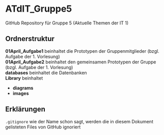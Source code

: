 # ATdIT_Gruppe5
GitHub Repository für Gruppe 5 (Aktuelle Themen der IT 1)

## Ordnerstruktur
**01April_Aufgabe1** beinhaltet die Prototypen der Gruppenmitglieder (bzgl. Aufgabe der 1. Vorlesung)  
**01April_Aufgabe2** beinhaltet den gemeinsamen Prototypen der Gruppe (bzgl. Aufgabe der 1. Vorlesung)  
**databases** beinhaltet die Datenbanken  
**Library** beinhaltet  
+ **diagrams**  
+ **images**  

## Erklärungen
<code>.gitignore</code> wie der Name schon sagt, werden die in diesem Dokument gelisteten Files von GitHub ignoriert
